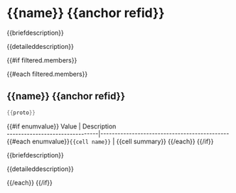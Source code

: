 # {{name}} {{anchor refid}}

{{briefdescription}}

{{detaileddescription}}

{{#if filtered.members}}

{{#each filtered.members}}

## {{name}} {{anchor refid}}

```cpp
{{proto}} 
```

{{#if enumvalue}}
 Value                          | Description                                 
--------------------------------|---------------------------------------------
{{#each enumvalue}}`{{cell name}}`            | {{cell summary}}
{{/each}}
{{/if}}

{{briefdescription}}

{{detaileddescription}}

{{/each}}
{{/if}}